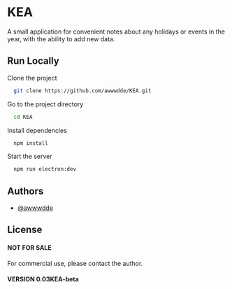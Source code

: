 # KEA 
А small application for convenient notes about any holidays or events in the year, with the ability to add new data.

## Run Locally

Clone the project

```bash
  git clone https://github.com/awwwdde/KEA.git
```

Go to the project directory

```bash
  cd KEA
```

Install dependencies

```bash
  npm install
```

Start the server

```bash
  npm run electron:dev
```

## Authors

- [@awwwdde](https://www.github.com/awwwdde)

## License

#### NOT FOR SALE  
 For commercial use, please contact the author.

#### VERSION 0.03KEA-beta



